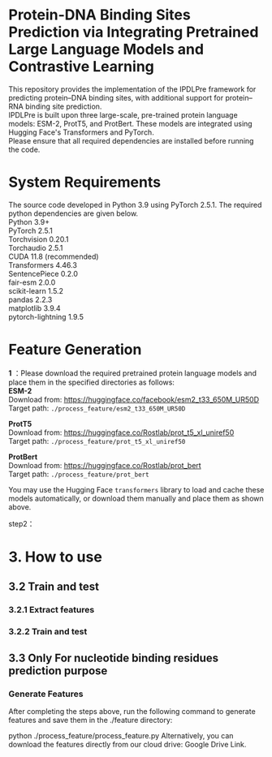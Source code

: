 # Protein-DNA Binding Sites Prediction via Integrating Pretrained Large Language Models and Contrastive Learning
This repository provides the implementation of the IPDLPre framework for predicting protein–DNA binding sites, with additional support for protein–RNA binding site prediction.  
IPDLPre is built upon three large-scale, pre-trained protein language models: ESM-2, ProtT5, and ProtBert. These models are integrated using Hugging Face's Transformers and PyTorch.  
Please ensure that all required dependencies are installed before running the code.   

# System Requirements  
The source code developed in Python 3.9 using PyTorch 2.5.1. The required python dependencies are given below.  
Python 3.9+  
PyTorch 2.5.1  
Torchvision 0.20.1  
Torchaudio 2.5.1  
CUDA 11.8 (recommended)  
Transformers 4.46.3  
SentencePiece 0.2.0  
fair-esm 2.0.0  
scikit-learn 1.5.2  
pandas 2.2.3  
matplotlib 3.9.4  
pytorch-lightning 1.9.5  

# Feature Generation  
**1** ：Please download the required pretrained protein language models and place them in the specified directories as follows:  
**ESM-2**  
Download from: https://huggingface.co/facebook/esm2_t33_650M_UR50D  
Target path: `./process_feature/esm2_t33_650M_UR50D`

**ProtT5**  
Download from: https://huggingface.co/Rostlab/prot_t5_xl_uniref50    
Target path: `./process_feature/prot_t5_xl_uniref50`

**ProtBert**  
Download from: https://huggingface.co/Rostlab/prot_bert    
Target path: `./process_feature/prot_bert`

You may use the Hugging Face `transformers` library to load and cache these models automatically, or download them manually and place them as shown above.


step2：  

# 3. How to use

## 3.2 Train and test

### 3.2.1 Extract features

### 3.2.2 Train and test

## 3.3 Only For nucleotide binding residues prediction purpose

### Generate Features

After completing the steps above, run the following command to generate features and save them in the ./feature directory:

python ./process_feature/process_feature.py
Alternatively, you can download the features directly from our cloud drive: Google Drive Link.

